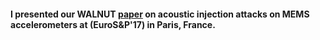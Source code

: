 #### I presented our **WALNUT** <a href="{{ site_url }}/pubs/walnut/walnut-euros&p-17.pdf">paper</a> on acoustic injection attacks on MEMS accelerometers at (**EuroS&P'17**) in Paris, France.

